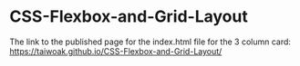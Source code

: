 # CSS-Flexbox-and-Grid-Layout

The link to the published page for the index.html file for the 3 column card:
https://taiwoak.github.io/CSS-Flexbox-and-Grid-Layout/
